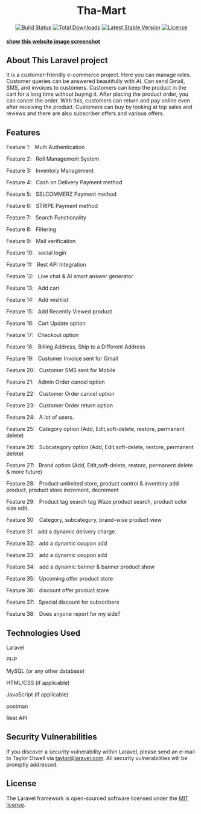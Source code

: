 <h1 align="center">Tha-Mart</h1>

<p align="center">
<a href="https://github.com/laravel/framework/actions"><img src="https://github.com/laravel/framework/workflows/tests/badge.svg" alt="Build Status"></a>
<a href="https://packagist.org/packages/laravel/framework"><img src="https://img.shields.io/packagist/dt/laravel/framework" alt="Total Downloads"></a>
<a href="https://packagist.org/packages/laravel/framework"><img src="https://img.shields.io/packagist/v/laravel/framework" alt="Latest Stable Version"></a>
<a href="https://packagist.org/packages/laravel/framework"><img src="https://img.shields.io/packagist/l/laravel/framework" alt="License"></a>
</p>


<h4><a href="https://drive.google.com/drive/folders/14LoWLE78xmIG95yEh0GLxQ3l3cm9vgnL?usp=sharing" target="_blank">show this website image screenshot</a></h4>

## About This Laravel project

It is a customer-friendly e-commerce project. Here you can manage roles. Customer queries can be answered beautifully with AI. Can send Gmail, SMS, and invoices to customers. Customers can keep the product in the cart for a long time without buying it. After placing the product order, you can cancel the order. With this, customers can return and pay online even after receiving the product. Customers can buy by looking at top sales and reviews and there are also subscriber offers and various offers.


## Features

<p>Feature 1: &nbsp; Multi Authentication</p>
<p>Feature 2: &nbsp; Roll Management System</p>
<p>Feature 3: &nbsp; Inventory Management</p>
<p>Feature 4: &nbsp; Cash on Delivery Payment method</p>
<p>Feature 5: &nbsp; SSLCOMMERZ Payment method</p>
<p>Feature 6: &nbsp; STRIPE Payment method</p>
<p>Feature 7: &nbsp; Search Functionality</p>
<p>Feature 8: &nbsp; Filtering</p>
<p>Feature 9: &nbsp; Mail verification</p>
<p>Feature 10: &nbsp; social login</p>
<p>Feature 11: &nbsp; Rest API Integration</p>
<p>Feature 12: &nbsp; Live chat & AI smart answer generator</p>
<p>Feature 13: &nbsp; Add cart</p>
<p>Feature 14: &nbsp; Add wishlist</p>
<p>Feature 15: &nbsp; Add Recently Viewed product</p>
<p>Feature 16: &nbsp; Cart Update option</p>
<p>Feature 17: &nbsp; Checkout option</p>
<p>Feature 18: &nbsp; Billing Address, Ship to a Different Address</p>
<p>Feature 19: &nbsp; Customer Invoice sent for Gmail</p>
<p>Feature 20: &nbsp; Customer SMS sent for Mobile</p>
<p>Feature 21: &nbsp; Admin Order cancel option</p>
<p>Feature 22: &nbsp; Customer Order cancel option</p>
<p>Feature 23: &nbsp; Customer Order return option</p>
<p>Feature 24: &nbsp; A lot of users.</p>
<p>Feature 25: &nbsp; Category option (Add, Edit,soft-delete, restore, permanent delete)</p>
<p>Feature 26: &nbsp; Subcategory option (Add, Edit,soft-delete, restore, permanent delete)</p>
<p>Feature 27: &nbsp; Brand option (Add, Edit,soft-delete, restore, permanent delete & more future)</p>
<p>Feature 28: &nbsp; Product unlimited store, product control & inventory add product, product store increment, decrement</p>
<p>Feature 29: &nbsp; Product tag search tag Waze product search, product color size edit.</p>
<p>Feature 30: &nbsp; Category, subcategory, brand-wise product view</p>
<p>Feature 31: &nbsp; add a dynamic delivery charge.
<p>Feature 32: &nbsp; add a dynamic coupon add</p>
<p>Feature 33: &nbsp; add a dynamic coupon add</p>
<p>Feature 34: &nbsp; add a dynamic banner & banner product show</p>
<p>Feature 35: &nbsp; Upcoming offer product store</p>
<p>Feature 36: &nbsp; discount offer product store</p>
<p>Feature 37: &nbsp; Special discount for subscribers</p>
<p>Feature 38: &nbsp; Does anyone report for my side?</p>

## Technologies Used

<p>Laravel</p>
<p>PHP</p>
<p>MySQL (or any other database)</p>
<p>HTML/CSS (if applicable)</p>
<p>JavaScript (if applicable)</p>
<p>postman</p>
<p>Rest API</p>

## Security Vulnerabilities

If you discover a security vulnerability within Laravel, please send an e-mail to Taylor Otwell via [taylor@laravel.com](mailto:taylor@laravel.com). All security vulnerabilities will be promptly addressed.

## License

The Laravel framework is open-sourced software licensed under the [MIT license](https://opensource.org/licenses/MIT).
